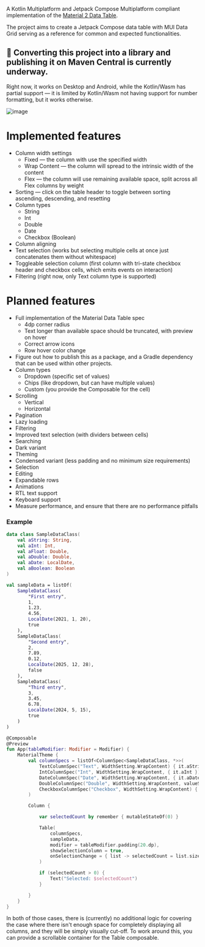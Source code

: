 A Kotlin Multiplatform and Jetpack Compose Multiplatform compliant implementation of the [Material 2 Data Table](https://m2.material.io/components/data-tables).

The project aims to create a Jetpack Compose data table with MUI Data Grid serving as a
reference for common and expected functionalities.

## 🚧 Converting this project into a library and publishing it on Maven Central is currently underway.

Right now, it works on Desktop and Android, while the Kotlin/Wasm has partial support — it is 
limited by Kotlin/Wasm not having support for number formatting, but it works otherwise.

![image](https://github.com/user-attachments/assets/6dbf39d9-f56a-4d3f-b344-0461c5199200)


# Implemented features
- Column width settings
  - Fixed — the column with use the specified width
  - Wrap Content — the column will spread to the intrinsic width of the content
  - Flex — the column will use remaining available space, split across all Flex columns by weight
- Sorting — click on the table header to toggle between sorting ascending, descending, and resetting
- Column types
  - String
  - Int
  - Double
  - Date
  - Checkbox (Boolean)
- Column aligning
- Text selection (works but selecting multiple cells at once just concatenates them without whitespace)
- Toggleable selection column (first column with tri-state checkbox header and checkbox cells, which emits events on interaction)
- Filtering (right now, only Text column type is supported)

# Planned features
- Full implementation of the Material Data Table spec
  - 4dp corner radius
  - Text longer than available space should be truncated, with preview on hover
  - Correct arrow icons
  - Row hover color change
- Figure out how to publish this as a package, and a Gradle dependency that can be used within other projects.
- Column types
  - Dropdown (specific set of values)
  - Chips (like dropdown, but can have multiple values)
  - Custom (you provide the Composable for the cell)
- Scrolling
  - Vertical
  - Horizontal
- Pagination
- Lazy loading
- Filtering
- Improved text selection (with dividers between cells)
- Searching
- Dark variant
- Theming
- Condensed variant (less padding and no minimum size requirements)
- Selection
- Editing
- Expandable rows
- Animations
- RTL text support
- Keyboard support
- Measure performance, and ensure that there are no performance pitfalls

### Example
```kotlin
data class SampleDataClass(
    val aString: String,
    val aInt: Int,
    val aFloat: Double,
    val aDouble: Double,
    val aDate: LocalDate,
    val aBoolean: Boolean
)

val sampleData = listOf(
    SampleDataClass(
        "First entry",
        1,
        1.23,
        4.56,
        LocalDate(2021, 1, 20),
        true
    ),
    SampleDataClass(
        "Second entry",
        2,
        7.89,
        0.12,
        LocalDate(2025, 12, 28),
        false
    ),
    SampleDataClass(
        "Third entry",
        3,
        3.45,
        6.78,
        LocalDate(2024, 5, 15),
        true
    )
)

@Composable
@Preview
fun App(tableModifier: Modifier = Modifier) {
    MaterialTheme {
        val columnSpecs = listOf<ColumnSpec<SampleDataClass, *>>(
            TextColumnSpec("Text", WidthSetting.WrapContent) { it.aString },
            IntColumnSpec("Int", WidthSetting.WrapContent, { it.aInt }),
            DateColumnSpec("Date", WidthSetting.WrapContent, { it.aDate }, "MM/dd/YYYY"),
            DoubleColumnSpec("Double", WidthSetting.WrapContent, valueSelector = { it.aDouble }),
            CheckboxColumnSpec("Checkbox", WidthSetting.WrapContent) { it.aBoolean }
        )

        Column {

            var selectedCount by remember { mutableStateOf(0) }

            Table(
                columnSpecs,
                sampleData,
                modifier = tableModifier.padding(20.dp),
                showSelectionColumn = true,
                onSelectionChange = { list -> selectedCount = list.size }
            )

            if (selectedCount > 0) {
                Text("Selected: $selectedCount")
            }

        }
    }
}
```

In both of those cases, there is (currently) no additional logic for covering the case where there
isn't enough space for completely displaying all columns, and they will be simply visually cut-off.
To work around this, you can provide a scrollable container for the Table composable.
